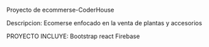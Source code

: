 Proyecto de ecommerse-CoderHouse

Descripcion:
Ecomerse enfocado en la venta de plantas y accesorios

PROYECTO INCLUYE:
Bootstrap react
Firebase

